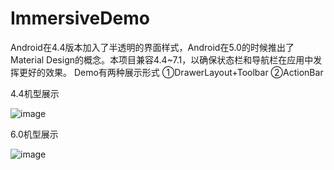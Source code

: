 # ImmersiveDemo
Android在4.4版本加入了半透明的界面样式，Android在5.0的时候推出了Material Design的概念。本项目兼容4.4~7.1，以确保状态栏和导航栏在应用中发挥更好的效果。
Demo有两种展示形式
①DrawerLayout+Toolbar
②ActionBar

4.4机型展示

![image](https://github.com/cnwutianhao/ImmersiveDemo/blob/master/screenshoot/4.4.2.gif)

6.0机型展示

![image](https://github.com/cnwutianhao/ImmersiveDemo/blob/master/screenshoot/6.0.1.gif)
